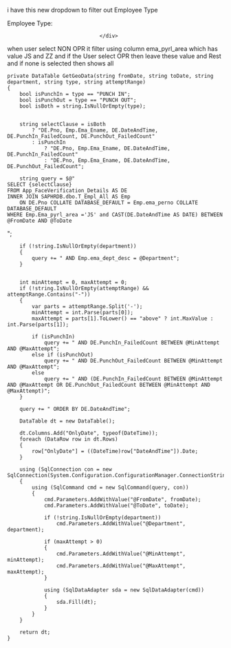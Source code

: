 i have this new dropdown to filter out Employee Type 
                           
   <div class="form-group col-md-4 mb-1">
                                   <label for="Employee Type" class="m-0 mr-2 p-0 col-form-label-sm col-sm-3 font-weight-bold fs-6">Employee Type:</label>
                                  <asp:DropDownList ID="DropDownList3" runat="server" CssClass="form-control form-control-sm col-sm-8" AutoPostBack="false">
    <asp:ListItem Text="-- Select Type --" Value="" />
    <asp:ListItem Text="OPR" Value="OPR" />
    <asp:ListItem Text="NON OPR" Value="NON OPR" />   
</asp:DropDownList>

                                  </div>

when user select NON OPR it filter using column ema_pyrl_area which has value JS and ZZ and if the User select OPR then leave these value and Rest and if none is selected then shows all

    private DataTable GetGeoData(string fromDate, string toDate, string department, string type, string attemptRange)
    {
        bool isPunchIn = type == "PUNCH IN";
        bool isPunchOut = type == "PUNCH OUT";
        bool isBoth = string.IsNullOrEmpty(type);


        string selectClause = isBoth
            ? "DE.Pno, Emp.Ema_Ename, DE.DateAndTime, DE.PunchIn_FailedCount, DE.PunchOut_FailedCount"
            : isPunchIn
                ? "DE.Pno, Emp.Ema_Ename, DE.DateAndTime, DE.PunchIn_FailedCount"
                : "DE.Pno, Emp.Ema_Ename, DE.DateAndTime, DE.PunchOut_FailedCount";

        string query = $@"
    SELECT {selectClause}
    FROM App_FaceVerification_Details AS DE
    INNER JOIN SAPHRDB.dbo.T_Empl_All AS Emp
        ON DE.Pno COLLATE DATABASE_DEFAULT = Emp.ema_perno COLLATE DATABASE_DEFAULT
    WHERE Emp.Ema_pyrl_area ='JS' and CAST(DE.DateAndTime AS DATE) BETWEEN @FromDate AND @ToDate
";

        if (!string.IsNullOrEmpty(department))
        {
            query += " AND Emp.ema_dept_desc = @Department";
        }


        int minAttempt = 0, maxAttempt = 0;
        if (!string.IsNullOrEmpty(attemptRange) && attemptRange.Contains("-"))
        {
            var parts = attemptRange.Split('-');
            minAttempt = int.Parse(parts[0]);
            maxAttempt = parts[1].ToLower() == "above" ? int.MaxValue : int.Parse(parts[1]);

            if (isPunchIn)
                query += " AND DE.PunchIn_FailedCount BETWEEN @MinAttempt AND @MaxAttempt";
            else if (isPunchOut)
                query += " AND DE.PunchOut_FailedCount BETWEEN @MinAttempt AND @MaxAttempt";
            else
                query += " AND (DE.PunchIn_FailedCount BETWEEN @MinAttempt AND @MaxAttempt OR DE.PunchOut_FailedCount BETWEEN @MinAttempt AND @MaxAttempt)";
        }

        query += " ORDER BY DE.DateAndTime";

        DataTable dt = new DataTable();

        dt.Columns.Add("OnlyDate", typeof(DateTime));
        foreach (DataRow row in dt.Rows)
        {
            row["OnlyDate"] = ((DateTime)row["DateAndTime"]).Date;
        }

        using (SqlConnection con = new SqlConnection(System.Configuration.ConfigurationManager.ConnectionStrings["dbcs"].ConnectionString))
        {
            using (SqlCommand cmd = new SqlCommand(query, con))
            {
                cmd.Parameters.AddWithValue("@FromDate", fromDate);
                cmd.Parameters.AddWithValue("@ToDate", toDate);

                if (!string.IsNullOrEmpty(department))
                    cmd.Parameters.AddWithValue("@Department", department);

                if (maxAttempt > 0)
                {
                    cmd.Parameters.AddWithValue("@MinAttempt", minAttempt);
                    cmd.Parameters.AddWithValue("@MaxAttempt", maxAttempt);
                }

                using (SqlDataAdapter sda = new SqlDataAdapter(cmd))
                {
                    sda.Fill(dt);
                }
            }
        }

        return dt;
    }
